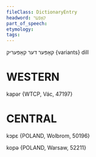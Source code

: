 ```yaml
---
fileClass: DictionaryEntry
headword: קאָפּער
part_of_speech: 
etymology: 
tags: 
---
```

קאָפּער
דער
קאָפּעריק {variants}
dill 

WESTERN
========

kapər {WTCP, Vác, 47197}

CENTRAL
========

kɔpɛ {POLAND, Wolbrom, 50196}

kopə {POLAND, Warsaw, 52211}